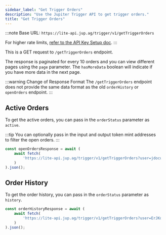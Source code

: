 ```yaml
---
sidebar_label: "Get Trigger Orders"
description: "Use the Jupiter Trigger API to get trigger orders."
title: "Get Trigger Orders"
---
```


<head>
    <title>Get Trigger Orders</title>
    <meta name="twitter:card" content="summary" />
</head>



:::note
Base URL: `https://lite-api.jup.ag/trigger/v1/getTriggerOrders`

For higher rate limits, [refer to the API Key Setup doc](/docs/api-setup).
:::

This is a GET request to `/getTriggerOrders` endpoint.

The response is paginated for every 10 orders and you can view different pages using the `page` parameter. The `hasMoreData` boolean will indicate if you have more data in the next page.

:::warning Change of Response Format
The `/getTriggerOrders` endpoint does not provide the same data format as the old `orderHistory` or `openOrders` endpoint.
:::

## Active Orders

To get the active orders, you can pass in the `orderStatus` parameter as `active`.

:::tip
You can optionally pass in the input and output token mint addresses to filter the open orders.
:::

```jsx
const openOrdersResponse = await (
    await fetch(
        'https://lite-api.jup.ag/trigger/v1/getTriggerOrders?user=jdocuPgEAjMfihABsPgKEvYtsmMzjUHeq9LX4Hvs7f3&orderStatus=active'
    )
).json();
```

## Order History

To get the order history, you can pass in the `orderStatus` parameter as `history`.

```jsx
const orderHistoryResponse = await (
    await fetch(
        'https://lite-api.jup.ag/trigger/v1/getTriggerOrders?user=ErJKdNoarixqGGQTHbBtvHtg2nkcCqcKtYjGbVKUxY7D&orderStatus=history'
    )
).json();
```
